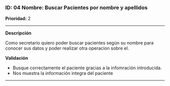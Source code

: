 ### **ID:** 04 Nombre: **Buscar Pacientes por nombre y apellidos**

**Prioridad:** 2

---
**Descripción**

Como secretario quiero poder buscar pacientes según su nombre para conocer sus datos y poder realizar otra operacion sobre el.


**Validación**

* Busque correctamente el paciente gracias a la infomración introducida.
* Nos muestra la información integra del paciente

---
